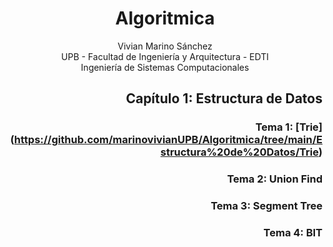 <div align="center">

# Algoritmica

 Vivian Marino Sánchez  
 UPB - Facultad de Ingeniería y Arquitectura - EDTI  
 Ingeniería de Sistemas Computacionales  

 <div align="right">
  
 ## Capítulo 1: Estructura de Datos
  ### Tema 1: [Trie] (https://github.com/marinovivianUPB/Algoritmica/tree/main/Estructura%20de%20Datos/Trie)
  ### Tema 2: Union Find
  ### Tema 3: Segment Tree
  ### Tema 4: BIT
